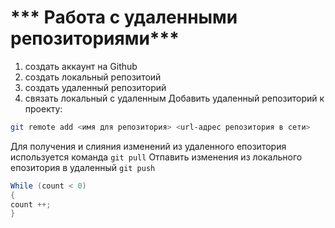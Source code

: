 # *** Работа с удаленными репозиториями***
1. создать аккаунт на Github
2. cоздать локальный репозитоий
3. создать удаленный репозиторий
4. связать локальный с удаленным
Добавить удаленный репозиторий к проекту:
```Bash
git remote add <имя для репозитория> <url-адрес репозитория в сети>
```
Для получения и слияния изменений из удаленного епозитория используется команда `git pull`
Отпавить изменения из локального епозитория в удаленный `git push`
```C#
While (count < 0)
{
count ++;
}
